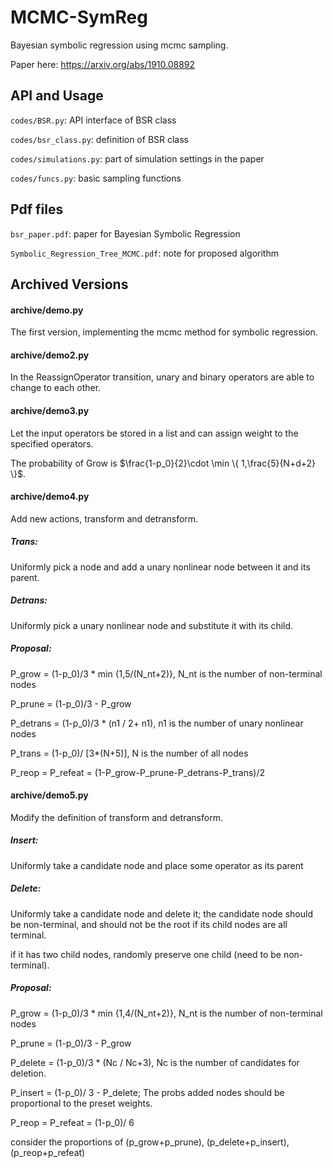 # MCMC-SymReg
Bayesian symbolic regression using mcmc sampling. 

Paper here: https://arxiv.org/abs/1910.08892

## API and Usage

`codes/BSR.py`: API interface of BSR class

`codes/bsr_class.py`: definition of BSR class

`codes/simulations.py`: part of simulation settings in the paper

`codes/funcs.py`: basic sampling functions

## Pdf files

`bsr_paper.pdf`: paper for Bayesian Symbolic Regression

`Symbolic_Regression_Tree_MCMC.pdf`: note for proposed algorithm

## Archived Versions

#### archive/demo.py
The first version, implementing the mcmc method for symbolic regression.

#### archive/demo2.py
In the ReassignOperator transition, unary and binary operators are able to change to each other.

#### archive/demo3.py
Let the input operators be stored in a list and can assign weight to the specified operators.

The probability of Grow is $\frac{1-p_0}{2}\cdot \min \{ 1,\frac{5}{N+d+2} \}$.

#### archive/demo4.py
Add new actions, transform and detransform.

##### Trans: 
Uniformly pick a node and add a unary nonlinear node between it and its parent.
##### Detrans: 
Uniformly pick a unary nonlinear node and substitute it with its child.
##### Proposal:
P_grow = (1-p_0)/3 * min {1,5/(N_nt+2)}, N_nt is the number of non-terminal nodes

P_prune = (1-p_0)/3 - P_grow

P_detrans = (1-p_0)/3 * (n1 / 2+ n1), n1 is the number of unary nonlinear nodes

P_trans = (1-p_0)/ [3*(N+5)], N is the number of all nodes

P_reop = P_refeat = (1-P_grow-P_prune-P_detrans-P_trans)/2

#### archive/demo5.py
Modify the definition of transform and detransform.

##### Insert:
Uniformly take a candidate node and place some operator as its parent
##### Delete:
Uniformly take a candidate node and delete it; the candidate node should be non-terminal, and should not be the root if its child nodes are all terminal.

if it has two child nodes, randomly preserve one child (need to be non-terminal).
##### Proposal:
P_grow = (1-p_0)/3 * min {1,4/(N_nt+2)}, N_nt is the number of non-terminal nodes

P_prune = (1-p_0)/3 - P_grow

P_delete = (1-p_0)/3 * (Nc / Nc+3), Nc is the number of candidates for deletion.

P_insert = (1-p_0)/ 3 - P_delete; The probs added nodes should be proportional to the preset weights.

P_reop = P_refeat = (1-p_0)/ 6

consider the proportions of (p_grow+p_prune), (p_delete+p_insert), (p_reop+p_refeat)
